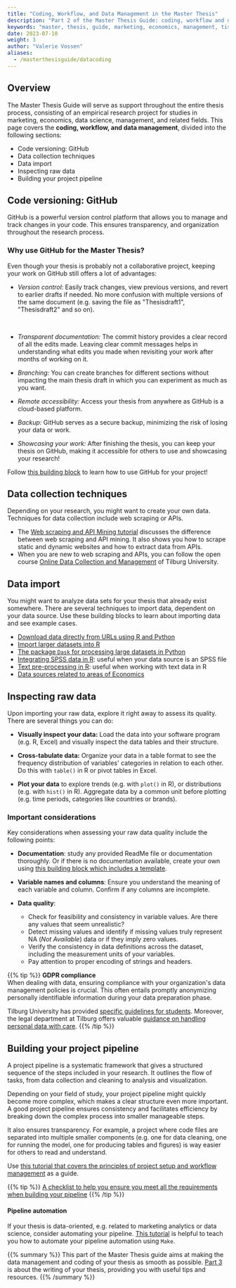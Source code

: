 ```yaml
---
title: "Coding, Workflow, and Data Management in the Master Thesis"
description: "Part 2 of the Master Thesis Guide: coding, workflow and data management as the core foundation of your research."
keywords: "master, thesis, guide, marketing, economics, management, tisem, research, guidance, preparation, question, proposal, skills, resources"
date: 2023-07-10
weight: 3
author: "Valerie Vossen"
aliases:
  - /masterthesisguide/datacoding
---
```


## Overview

The Master Thesis Guide will serve as support throughout the entire thesis process, consisting of an empirical research project for studies in marketing, economics, data science, management, and related fields. This page covers the **coding, workflow, and data management**, divided into the following sections:

- Code versioning: GitHub
- Data collection techniques
- Data import
- Inspecting raw data
- Building your project pipeline 

## Code versioning: GitHub

GitHub is a powerful version control platform that allows you to manage and track changes in your code. This ensures transparency, and organization throughout the research process. 

### Why use GitHub for the Master Thesis?

Even though your thesis is probably not a collaborative project, keeping your work on GitHub still offers a lot of advantages:

- *Version control*: Easily track changes, view previous versions, and revert to earlier drafts if needed. No more confusion with multiple versions of the same document (e.g. saving the file as "Thesisdraft1", "Thesisdraft2" and so on). 
<br>

- *Transparent documentation:* The commit history provides a clear record of all the edits made. Leaving clear commit messages helps in understanding what edits you made when revisiting your work after months of working on it. 

- *Branching:* You can create branches for different sections without impacting the main thesis draft in which you can experiment as much as you want.  

- *Remote accessibility:* Access your thesis from anywhere as GitHub is a cloud-based platform.

- *Backup:* GitHub serves as a secure backup, minimizing the risk of losing your data or work.  

- *Showcasing your work:* After finishing the thesis, you can keep your thesis on GitHub, making it accessible for others to use and showcasing your research!

Follow [this building block](/share/data) to learn how to use GitHub for your project!

## Data collection techniques

Depending on your research, you might want to create your own data. Techniques for data collection include web scraping or APIs. 
- The [Web scraping and API Mining tutorial](/learn/web-scraping-and-api-mining) discusses the difference between web scraping and API mining. It also shows you how to scrape static and dynamic websites and how to extract data from APIs. 
- When you are new to web scraping and APIs, you can follow the open course [Online Data Collection and Management](https://odcm.hannesdatta.com/) of Tilburg University. 

## Data import

You might want to analyze data sets for your thesis that already exist somewhere. There are several techniques to import data, dependent on your data source. Use these building blocks to learn about importing data and see example cases.

- [Download data directly from URLs using R and Python](/store/data)
- [Import larger datasets into R](/import/large-datsets)
- [The package `Dask` for processing large datasets in Python](/import/large-datsets-python)
- [Integrating SPSS data in R](building-blocks/prepare-your-data-for-analysis/data-preparation/spss-files-in-R): useful when your data source is an SPSS file
- [Text pre-processing in R](/building-blocks/prepare-your-data-for-analysis/data-preparation/text-preprocessing): useful when working with text data in R
- [Data sources related to areas of Economics](/research/datasources)

## Inspecting raw data

Upon importing your raw data, explore it right away to assess its quality. There are several things you can do:

- **Visually inspect your data:** Load the data into your software program (e.g. R, Excel) and visually inspect the data tables and their structure. 

- **Cross-tabulate data:** Organize your data in a table format to see the frequency distribution of variables' categories in relation to each other. Do this with `table()` in R or pivot tables in Excel.

- **Plot your data** to explore trends (e.g. with `plot()` in R), or distributions (e.g. with `hist()` in R). Aggregate data by a common unit before plotting (e.g. time periods, categories like countries or brands).


### Important considerations

Key considerations when assessing your raw data quality include the following points:

- **Documentation**: study any provided ReadMe file or documentation thoroughly. Or if there is no documentation available, create your own using [this building block which includes a template](/document/new-data).

- **Variable names and columns**: Ensure you understand the meaning of each variable and column. Confirm if any columns are incomplete.

- **Data quality**: 
    - Check for feasibility and consistency in variable values. Are there any values that seem unrealistic?
    - Detect missing values and identify if missing values truly represent NA (*Not Available*) data or if they imply zero values. 
    - Verify the consistency in data definitions across the dataset, including the measurement units of your variables.
    - Pay attention to proper encoding of strings and headers.

{{% tip %}}
**GDPR compliance**
<br>
When dealing with data, ensuring compliance with your organization's data management policies is crucial. This often entails promptly anonymizing personally identifiable information during your data preparation phase. 

Tilburg University has provided [specific guidelines for students](https://www.tilburguniversity.edu/sites/default/files/download/Student%20research%20and%20personal%20data%20in%20your%20research.pdf). Moreover, the legal department at Tilburg offers valuable [guidance on handling personal data with care](https://www.tilburguniversity.edu/about/conduct-and-integrity/privacy-and-security/careful-handling-personal-data).
{{% /tip %}}

## Building your project pipeline 

A project pipeline is a systematic framework that gives a structured sequence of the steps included in your research. It outlines the flow of tasks, from data collection and cleaning to analysis and visualization. 

Depending on your field of study, your project pipeline might quickly become more complex, which makes a clear structure even more important. A good project pipeline ensures consistency and facilitates efficiency by breaking down the complex process into smaller manageable steps. 

It also ensures transparency. For example, a project where code files are separated into multiple smaller components (e.g. one for data cleaning, one for running the model, one for producing tables and figures) is way easier for others to read and understand.

Use [this tutorial that covers the principles of project setup and workflow management](/learn/project-setup) as a guide. 

{{% tip %}}
[A checklist to help you ensure you meet all the requirements when building your pipeline](/tutorials/project-management/principles-of-project-setup-and-workflow-management/checklist)
{{% /tip %}}

#### Pipeline automation
If your thesis is data-oriented, e.g. related to marketing analytics or data science, consider automating your pipeline. [This tutorial](/practice/pipeline-automation) is helpful to teach you how to automate your pipeline automation using `Make`.

{{% summary %}}
This part of the Master Thesis guide aims at making the data management and coding of your thesis as smooth as possible. [Part 3](/masterthesisguide/writing) is about the writing of your thesis, providing you with useful tips and resources. 
{{% /summary %}}